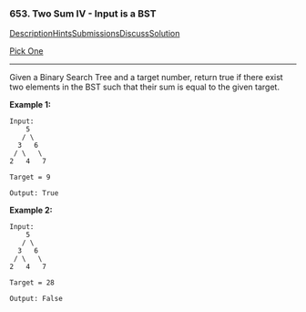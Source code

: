 ### 653. Two Sum IV - Input is a BST

[Description](https://leetcode.com/problems/two-sum-iv-input-is-a-bst/description/)[Hints](https://leetcode.com/problems/two-sum-iv-input-is-a-bst/hints/)[Submissions](https://leetcode.com/problems/two-sum-iv-input-is-a-bst/submissions/)[Discuss](https://leetcode.com/problems/two-sum-iv-input-is-a-bst/discuss/)[Solution](https://leetcode.com/problems/two-sum-iv-input-is-a-bst/solution/)

[Pick One](https://leetcode.com/problems/random-one-question/)

------

Given a Binary Search Tree and a target number, return true if there exist two elements in the BST such that their sum is equal to the given target.

**Example 1:**

```
Input: 
    5
   / \
  3   6
 / \   \
2   4   7

Target = 9

Output: True
```

**Example 2:**

```
Input: 
    5
   / \
  3   6
 / \   \
2   4   7

Target = 28

Output: False
```